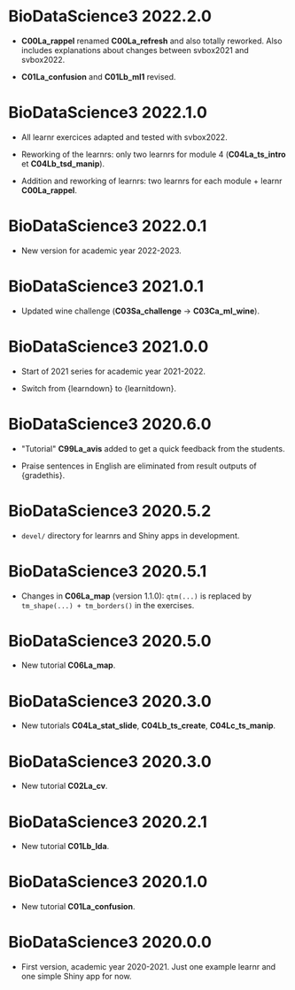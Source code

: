 # BioDataScience3 2022.2.0

-   **C00La_rappel** renamed **C00La_refresh** and also totally reworked. Also includes explanations about changes between svbox2021 and svbox2022.

-   **C01La_confusion** and **C01Lb_ml1** revised.

# BioDataScience3 2022.1.0

-   All learnr exercices adapted and tested with svbox2022.

-   Reworking of the learnrs: only two learnrs for module 4 (**C04La_ts_intro** et **C04Lb_tsd_manip**).

-   Addition and reworking of learnrs: two learnrs for each module + learnr **C00La_rappel**.

# BioDataScience3 2022.0.1

-   New version for academic year 2022-2023.

# BioDataScience3 2021.0.1

-   Updated wine challenge (**C03Sa_challenge** -\> **C03Ca_ml_wine**).

# BioDataScience3 2021.0.0

-   Start of 2021 series for academic year 2021-2022.

-   Switch from {learndown} to {learnitdown}.

# BioDataScience3 2020.6.0

-   "Tutorial" **C99La_avis** added to get a quick feedback from the students.

-   Praise sentences in English are eliminated from result outputs of {gradethis}.

# BioDataScience3 2020.5.2

-   `devel/` directory for learnrs and Shiny apps in development.

# BioDataScience3 2020.5.1

-   Changes in **C06La_map** (version 1.1.0): `qtm(...)` is replaced by `tm_shape(...) + tm_borders()` in the exercises.

# BioDataScience3 2020.5.0

-   New tutorial **C06La_map**.

# BioDataScience3 2020.3.0

-   New tutorials **C04La_stat_slide**, **C04Lb_ts_create**, **C04Lc_ts_manip**.

# BioDataScience3 2020.3.0

-   New tutorial **C02La_cv**.

# BioDataScience3 2020.2.1

-   New tutorial **C01Lb_lda**.

# BioDataScience3 2020.1.0

-   New tutorial **C01La_confusion**.

# BioDataScience3 2020.0.0

-   First version, academic year 2020-2021. Just one example learnr and one simple Shiny app for now.
